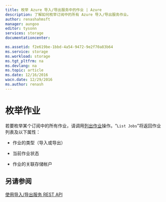 ```yaml
---
title: 枚举 Azure 导入/导出服务中的作业 | Azure
description: 了解如何枚举订阅中的所有 Azure 导入/导出服务作业。
author: renashahmsft
manager: aungoo
editor: tysonn
services: storage
documentationcenter: 

ms.assetid: f2e619be-1bbd-4a54-9472-9e2f70a83b64
ms.service: storage
ms.workload: storage
ms.tgt_pltfrm: na
ms.devlang: na
ms.topic: article
ms.date: 12/16/2016
wacn.date: 12/29/2016
ms.author: renash
---
```


# 枚举作业
若要枚举某个订阅中的所有作业，请调用[列出作业](https://docs.microsoft.com/zh-CN/rest/api/storageimportexport/jobs#Jobs_List)操作。“`List Jobs`”将返回作业列表及以下属性：

-   作业的类型（导入或导出）

-   当前作业状态

-   作业的关联存储帐户

## 另请参阅
 [使用导入/导出服务 REST API](./storage-import-export-using-the-rest-api.md)

<!---HONumber=Mooncake_1226_2016-->